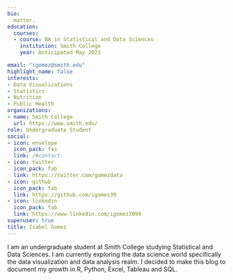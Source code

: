 ```yaml
---
bio: 
  matter.
education:
  courses:
  - course: BA in Statistical and Data Sciences
    institution: Smith College
    year: Anticipated May 2021

email: "igomez@smith.edu"
highlight_name: false
interests:
- Data Visualizations
- Statistics
- Nutrition
- Public Health 
organizations:
- name: Smith College
  url: https://www.smith.edu/
role: Undergraduate Student
social:
- icon: envelope
  icon_pack: fas
  link: /#contact
- icon: twitter
  icon_pack: fab
  link: https://twitter.com/gomezdata
- icon: github
  icon_pack: fab
  link: https://github.com/igomez39
- icon: linkedin
  icon_pack: fab
  link: https://www.linkedin.com/igomez3099
superuser: true
title: Isabel Gomez
---
```


I am an undergraduate student at Smith College studying Statistical and Data Sciences. I am currently exploring the data science world specifically the data visualization and data analysis realm. I decided to make this blog to document my growth in R, Python, Excel, Tableau and SQL.
